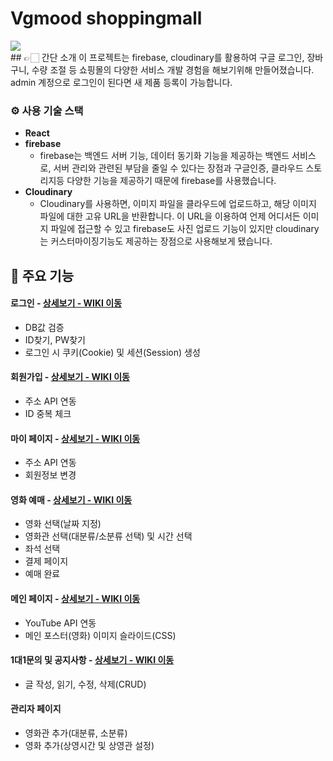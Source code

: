 # Vgmood shoppingmall
<img src="https://user-images.githubusercontent.com/93265694/232325705-fa11d4fe-447a-4e30-831c-51b9a46ec9ac.PNG"/>

<br>
## 👉🏻 간단 소개
이 프로젝트는 firebase, cloudinary를 활용하여 구글 로그인, 장바구니, 수량 조절 등 쇼핑몰의 다양한 서비스 개발 경험을 해보기위해 만들어졌습니다. admin 계정으로 로그인이 된다면 새 제품 등록이 가능합니다. 

<br>

### ⚙️ 사용 기술 스택
- **React**  
- **firebase** 
  - firebase는 백엔드 서버 기능, 데이터 동기화 기능을 제공하는 백엔드 서비스로, 서버 관리와 관련된 부담을 줄일 수    있다는 장점과 구글인증, 클라우드 스토리지등 다양한 기능을 제공하기 때문에 firebase를 사용했습니다. 
- **Cloudinary** 
  - Cloudinary를 사용하면, 이미지 파일을 클라우드에 업로드하고, 해당 이미지 파일에 대한 고유 URL을 반환합니다. 이 URL을 이용하여 언제 어디서든 이미지 파일에 접근할 수 있고 firebase도 사진 업로드 기능이 있지만 cloudinary는 커스터마이징기능도 제공하는 장점으로 사용해보게 됐습니다.
  
## 📌 주요 기능
#### 로그인 - <a href="https://github.com/chaehyuenwoo/SpringBoot-Project-MEGABOX/wiki/%EC%A3%BC%EC%9A%94-%EA%B8%B0%EB%8A%A5-%EC%86%8C%EA%B0%9C(Login)" >상세보기 - WIKI 이동</a>
- DB값 검증
- ID찾기, PW찾기
- 로그인 시 쿠키(Cookie) 및 세션(Session) 생성
#### 회원가입 - <a href="https://github.com/chaehyuenwoo/SpringBoot-Project-MEGABOX/wiki/%EC%A3%BC%EC%9A%94-%EA%B8%B0%EB%8A%A5-%EC%86%8C%EA%B0%9C(Member)" >상세보기 - WIKI 이동</a>
- 주소 API 연동
- ID 중복 체크
#### 마이 페이지 - <a href="https://github.com/chaehyuenwoo/SpringBoot-Project-MEGABOX/wiki/%EC%A3%BC%EC%9A%94-%EA%B8%B0%EB%8A%A5-%EC%86%8C%EA%B0%9C(Member)" >상세보기 - WIKI 이동</a>
- 주소 API 연동
- 회원정보 변경

#### 영화 예매 - <a href="https://github.com/chaehyuenwoo/SpringBoot-Project-MEGABOX/wiki/%EC%A3%BC%EC%9A%94-%EA%B8%B0%EB%8A%A5-%EC%86%8C%EA%B0%9C(%EC%98%81%ED%99%94-%EC%98%88%EB%A7%A4)" >상세보기 - WIKI 이동</a>
- 영화 선택(날짜 지정)
- 영화관 선택(대분류/소분류 선택) 및 시간 선택
- 좌석 선택
- 결제 페이지
- 예매 완료
#### 메인 페이지 - <a href="https://github.com/chaehyuenwoo/SpringBoot-Project-MEGABOX/wiki/%EC%A3%BC%EC%9A%94-%EA%B8%B0%EB%8A%A5-%EC%86%8C%EA%B0%9C(%EB%A9%94%EC%9D%B8-Page)" >상세보기 - WIKI 이동</a>
- YouTube API 연동
- 메인 포스터(영화) 이미지 슬라이드(CSS)
#### 1대1문의 및 공지사항 - <a href="" >상세보기 - WIKI 이동</a> 
- 글 작성, 읽기, 수정, 삭제(CRUD)

#### 관리자 페이지 
- 영화관 추가(대분류, 소분류)
- 영화 추가(상영시간 및 상영관 설정)
